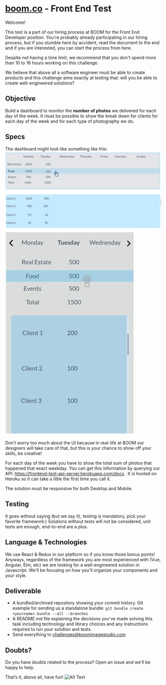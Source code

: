 # [boom.co](https://boom.co/) - Front End Test
Welcome!

This test is a part of our hiring process at BOOM for the Front End Developer position. 
You're probably already participating in our hiring process, but if you stumble here by accident, read the document to the end and if you are interested, you can start the process from here.

Despite not having a time limit, we recommend that you don't spend more than 10 to 16 hours working on this challenge. 

We believe that above all a software engineer must be able to create products and this challenge aims exactly at testing that: will you be able to create well-engineered solutions?

## Objective
Build a dashboard to monitor the **number of photos** we delivered for each day of the week.
It must be possible to show the break down for clients for each day of the week and for each type of photography we do.

## Specs
The dashboard might look like something like this:
![desktop](desktop.png)
![mobile](mobile.png)

Don’t worry too much about the UI because in real-life at BOOM our designers will take care of that, but this is your chance to show off your skills, be creative!

For each day of the week you have to show the total sum of photos that happened that exact weekday. You can get this information by querying our API: https://frontend-test-api-server.herokuapp.com/docs . It is hosted on Heroku so it can take a little the first time you call it.

The solution must be responsive for both Desktop and Mobile.

## Testing
It goes without saying (but we say it), testing is mandatory, pick your favorite framework:) Solutions without tests will not be considered, unit tests are enough, end-to-end are a plus.

## Language & Technologies
We use React & Redux in our platform so if you know those bonus points! Anyways, regardless of the framework you are most experienced with (Vue, Angular, Elm, etc) we are looking for a well-engineered solution in Javascript. We'll be focusing on how you'll organize your components and your style.

## Deliverable 
- A bundled/archived repository showing your commit history. 
Git example for sending us a standalone bundle:
 `git bundle create <yourname>.bundle --all --branches`
- A README.md file explaining the decisions you've made solving this task including technology and library choices and
any instructions required to run your solution and tests.
- Send everything to challenges@boomimagestudio.com

## Doubts?
Do you have doubts related to the process? Open an issue and we'll be happy to help.
 

That’s it, above all, have fun!
![Alt Text](https://user-images.githubusercontent.com/5693916/30273942-84252588-96fb-11e7-9420-5516b92cb1f7.gif)

